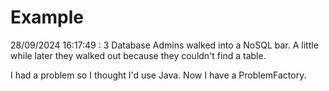 # Example

<!-- replace-with-date starts -->
28/09/2024 16:17:49 : 3 Database Admins walked into a NoSQL bar. A little while later they walked out because they couldn't find a table.
<!-- replace-with-date ends -->

<!-- replace-with-joke starts -->
I had a problem so I thought I'd use Java. Now I have a ProblemFactory.
<!-- replace-with-joke ends -->